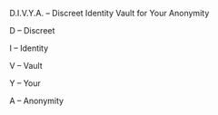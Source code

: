 D.I.V.Y.A. – Discreet Identity Vault for Your Anonymity

D – Discreet

I – Identity

V – Vault

Y – Your

A – Anonymity

